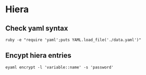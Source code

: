 # Hiera

## Check yaml syntax
```
ruby -e "require 'yaml';puts YAML.load_file('./data.yaml')"
```

## Encypt hiera entries
```
eyaml encrypt -l 'variable::name' -s 'password'
```

